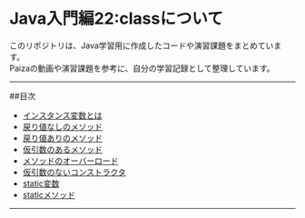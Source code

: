 # Java入門編22:classについて

このリポジトリは、Java学習用に作成したコードや演習課題をまとめています。  
Paizaの動画や演習課題を参考に、自分の学習記録として整理しています。

---

##目次
- [インスタンス変数とは](InstanceValue.java)
- [戻り値なしのメソッド](Method_return.java)
- [戻り値ありのメソッド](#戻り値ありのメソッド)
- [仮引数のあるメソッド](#仮引数のあるメソッド)
- [メソッドのオーバーロード](#メソッドのオーバーロード)
- [仮引数のないコンストラクタ](#仮引数のないコンストラクタ)
- [static変数](#static変数)
- [staticメソッド](#staticメソッド)

---

